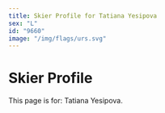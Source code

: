```yaml
---
title: Skier Profile for Tatiana Yesipova
sex: "L"
id: "9660"
image: "/img/flags/urs.svg" 
---
```


# Skier Profile

This page is for: Tatiana Yesipova.
    